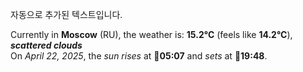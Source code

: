 
자동으로 추가된 텍스트입니다.

<!--START_SECTION:weather:moscow-->
Currently in **Moscow** (RU), the weather is: **15.2°C** (feels like **14.2°C**), ***scattered clouds***<br/>
On *April 22, 2025*, the *sun rises* at 🌅**05:07** and *sets* at 🌇**19:48**.
<!--END_SECTION:weather-->
